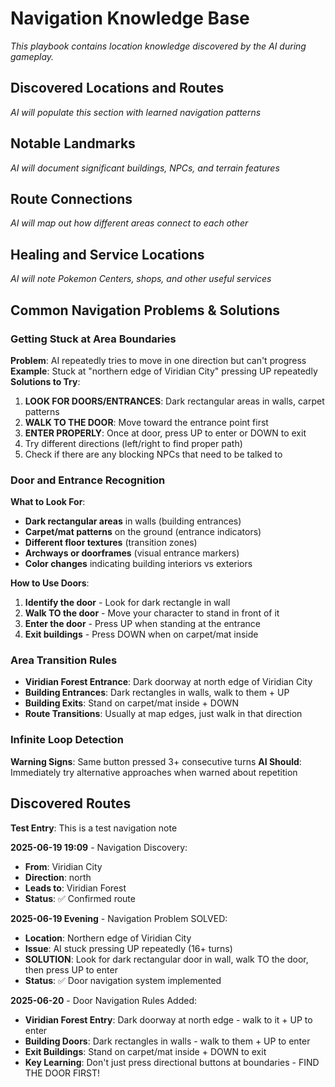 # Navigation Knowledge Base

*This playbook contains location knowledge discovered by the AI during gameplay.*

## Discovered Locations and Routes

*AI will populate this section with learned navigation patterns*

## Notable Landmarks

*AI will document significant buildings, NPCs, and terrain features*

## Route Connections

*AI will map out how different areas connect to each other*

## Healing and Service Locations

*AI will note Pokemon Centers, shops, and other useful services*

## Common Navigation Problems & Solutions

### Getting Stuck at Area Boundaries
**Problem**: AI repeatedly tries to move in one direction but can't progress
**Example**: Stuck at "northern edge of Viridian City" pressing UP repeatedly
**Solutions to Try**:
1. **LOOK FOR DOORS/ENTRANCES**: Dark rectangular areas in walls, carpet patterns
2. **WALK TO THE DOOR**: Move toward the entrance point first
3. **ENTER PROPERLY**: Once at door, press UP to enter or DOWN to exit
4. Try different directions (left/right to find proper path)
5. Check if there are any blocking NPCs that need to be talked to

### Door and Entrance Recognition
**What to Look For**:
- **Dark rectangular areas** in walls (building entrances)
- **Carpet/mat patterns** on the ground (entrance indicators)
- **Different floor textures** (transition zones)
- **Archways or doorframes** (visual entrance markers)
- **Color changes** indicating building interiors vs exteriors

**How to Use Doors**:
1. **Identify the door** - Look for dark rectangle in wall
2. **Walk TO the door** - Move your character to stand in front of it
3. **Enter the door** - Press UP when standing at the entrance
4. **Exit buildings** - Press DOWN when on carpet/mat inside

### Area Transition Rules
- **Viridian Forest Entrance**: Dark doorway at north edge of Viridian City
- **Building Entrances**: Dark rectangles in walls, walk to them + UP
- **Building Exits**: Stand on carpet/mat inside + DOWN
- **Route Transitions**: Usually at map edges, just walk in that direction

### Infinite Loop Detection
**Warning Signs**: Same button pressed 3+ consecutive turns
**AI Should**: Immediately try alternative approaches when warned about repetition

## Discovered Routes

**Test Entry**: This is a test navigation note

**2025-06-19 19:09** - Navigation Discovery:
- **From**: Viridian City
- **Direction**: north
- **Leads to**: Viridian Forest
- **Status**: ✅ Confirmed route

**2025-06-19 Evening** - Navigation Problem SOLVED:
- **Location**: Northern edge of Viridian City  
- **Issue**: AI stuck pressing UP repeatedly (16+ turns)
- **SOLUTION**: Look for dark rectangular door in wall, walk TO the door, then press UP to enter
- **Status**: ✅ Door navigation system implemented

**2025-06-20** - Door Navigation Rules Added:
- **Viridian Forest Entry**: Dark doorway at north edge - walk to it + UP to enter
- **Building Doors**: Dark rectangles in walls - walk to them + UP to enter  
- **Exit Buildings**: Stand on carpet/mat inside + DOWN to exit
- **Key Learning**: Don't just press directional buttons at boundaries - FIND THE DOOR FIRST!
